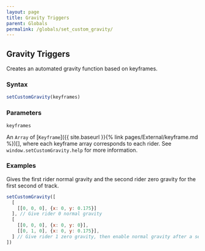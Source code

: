 ```yaml
---
layout: page
title: Gravity Triggers
parent: Globals
permalink: /globals/set_custom_gravity/
---
```


## Gravity Triggers

Creates an automated gravity function based on keyframes.

### Syntax

```js
setCustomGravity(keyframes)
```

### Parameters

`keyframes`

An `Array` of [`Keyframe`]({{ site.baseurl }}{% link pages/External/keyframe.md %})[], where each keyframe array corresponds to each rider. See `window.setCustomGravity.help` for more information.

### Examples

Gives the first rider normal gravity and the second rider zero gravity for the first second of track.

```js
setCustomGravity([
  [
    [[0, 0, 0], {x: 0, y: 0.175}]
  ], // Give rider 0 normal gravity
  [
    [[0, 0, 0], {x: 0, y: 0}],
    [[0, 1, 0], {x: 0, y: 0.175}],
  ] // Give rider 1 zero gravity, then enable normal gravity after a second
])
```
